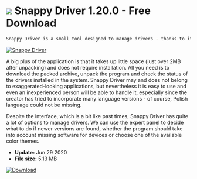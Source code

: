 # ![](https://cdn.softexe.net/static/icon/d/snappy-driver-8716.png) Snappy Driver 1.20.0 - Free Download

```sh
Snappy Driver is a small tool designed to manage drivers - thanks to it, we will not only make sure that we have installed software for every component or device installed in the computer, but also easily update older versions of drivers.
```
[![Snappy Driver](https://gallery.dpcdn.pl/imgc/Tools/58120/g_-_420x350_1.5_-_x20150409113825_0.jpg)](https://softexe.net/win/disks-files/hdd-utilities/snappy-driver:hgpf.html)

A big plus of the application is that it takes up little space (just over 2MB after unpacking) and does not require installation. All you need is to download the packed archive, unpack the program and check the status of the drivers installed in the system. Snappy Driver may and does not belong to exaggerated-looking applications, but nevertheless it is easy to use and even an inexperienced person will be able to handle it, especially since the creator has tried to incorporate many language versions - of course, Polish language could not be missing.
 
 Despite the interface, which is a bit like past times, Snappy Driver has quite a lot of options to manage drivers. We can use the expert panel to decide what to do if newer versions are found, whether the program should take into account missing software for devices or choose one of the available color themes.


- **Update:** Jun 29 2020
- **File size:** 5.13 MB

[![Download](https://cdn.softexe.net/static/img/download.png)](https://softexe.net/win/disks-files/hdd-utilities/snappy-driver:hgpf.html)

